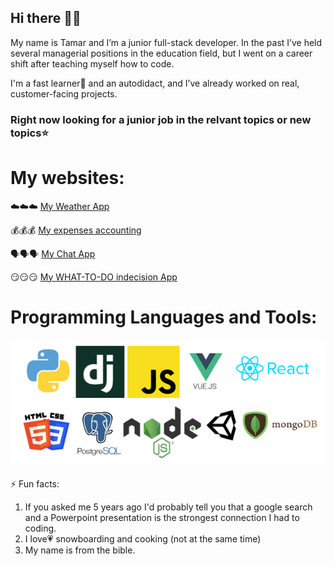 ## Hi there 👋:blush:

My name is Tamar and I’m a junior full-stack developer.
In the past I’ve held several managerial positions in the education field, but I went on a career shift after teaching myself how to code. 

I'm a fast learner:runner: and an autodidact, and I’ve already worked on real, customer-facing projects.

### Right now looking for a junior job in the relvant topics or new topics:star:

# My websites:
:cloud::cloud::cloud:  [My Weather App](https://tamar-weather-app.herokuapp.com/)

:moneybag::moneybag::moneybag:  [My expenses accounting](https://tamar-expensify.herokuapp.com/)

:speaking_head::speaking_head::speaking_head:  [My Chat App](https://tamars-chat-app.herokuapp.com/)

:smirk::smirk::smirk:  [My WHAT-TO-DO indecision App](https://tamar-what-to-do.herokuapp.com/)

# Programming Languages and Tools:

![python](https://github.com/tamarmoshe14/image-temp/blob/main/logos.png "Logos")





⚡ Fun facts:
1. If you asked me 5 years ago I'd probably tell you that a google search and a Powerpoint presentation is the strongest connection I had to coding.
2. I love:heartpulse: snowboarding and cooking (not at the same time)
3. My name is from the bible.
<!--
**tamarmoshe14/tamarmoshe14** is a ✨ _special_ ✨ repository because its `README.md` (this file) appears on your GitHub profile.



-->
